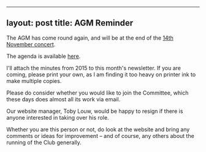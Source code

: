 ---
layout: post
title: AGM Reminder
----

The AGM has come round again, and will be at the end of the
 [14th November concert](/2016/10/27/November-2016-Concert.html). 

The agenda is available [here](/assets/a.g.n-agenda-2016.pdf).

I'll attach the minutes from 2015 to this month's newsletter. 
If you are coming, please print your own, as I am finding it too heavy on 
printer ink to make multiple copies. 

Please do consider whether you would like to join the Committee, 
which these days does almost all its work via email. 

Our website manager, Toby Louw, would be happy to resign if there 
is anyone interested in taking over his role. 

Whether you are this person or not, 
do look at the website and bring any comments or ideas for improvement – 
and of course, any others about the running of the Club generally.